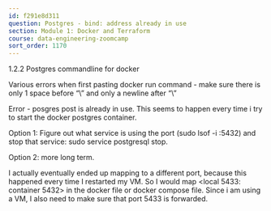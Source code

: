 ```yaml
---
id: f291e8d311
question: Postgres - bind: address already in use
section: Module 1: Docker and Terraform
course: data-engineering-zoomcamp
sort_order: 1170
---
```


1.2.2 Postgres commandline for docker

Various errors when first pasting docker run command - make sure there is only 1 space before “\” and only a newline after “\”

Error - posgres post is already in use. This seems to happen every time i try to start the docker postgres container.

Option 1: Figure out what service is using the port (sudo lsof -i :5432) and stop that service:  sudo service postgresql stop.

Option 2: more long term.

I actually eventually ended up mapping to a different port, because this happened every time I restarted my VM. So I would map <local 5433: container 5432> in the docker file or docker compose file. Since i am using a VM, I also need to make sure that port 5433 is forwarded.

